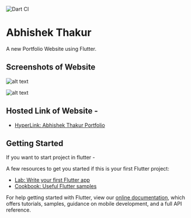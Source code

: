 ![Dart CI](https://github.com/abhishekthakur0/AbhishekThakur-PorfolioSite/workflows/Dart%20CI/badge.svg?branch=master&event=label)

# Abhishek Thakur

A new Portfolio Website using Flutter.

## Screenshots of Website

![alt text](https://github.com/kumarcops/AbhishekThakur-PorfolioSite/blob/master/Screenshot%20(3).png)



![alt text](https://github.com/kumarcops/AbhishekThakur-PorfolioSite/blob/master/Screenshot%20(4).png)

## Hosted Link of Website - 
- [HyperLink: Abhishek Thakur Portfolio](https://abhishek-thakur.web.app)

## Getting Started

If you want to start project in flutter -

A few resources to get you started if this is your first Flutter project:

- [Lab: Write your first Flutter app](https://flutter.dev/docs/get-started/codelab)
- [Cookbook: Useful Flutter samples](https://flutter.dev/docs/cookbook)

For help getting started with Flutter, view our
[online documentation](https://flutter.dev/docs), which offers tutorials,
samples, guidance on mobile development, and a full API reference.
